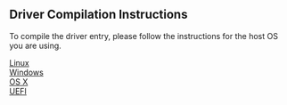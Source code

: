 ## Driver Compilation Instructions

To compile the driver entry, please follow the instructions for the host OS
you are using.

[Linux](https://github.com/Bareflank/hypervisor/tree/master/bfdrivers/src/arch/linux) <br>
[Windows](https://github.com/Bareflank/hypervisor/tree/master/bfdrivers/src/arch/windows) <br>
[OS X](https://github.com/Bareflank/hypervisor/tree/master/bfdrivers/src/arch/osx) <br>
[UEFI](https://github.com/Bareflank/hypervisor/tree/master/bfdrivers/src/arch/uefi) <br>
